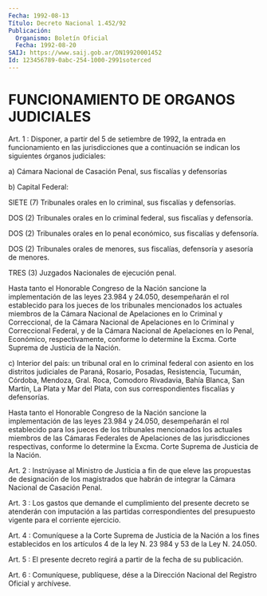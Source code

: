 ```yaml
---
Fecha: 1992-08-13
Título: Decreto Nacional 1.452/92
Publicación:
  Organismo: Boletín Oficial
  Fecha: 1992-08-20
SAIJ: https://www.saij.gob.ar/DN19920001452
Id: 123456789-0abc-254-1000-2991soterced
---
```

# FUNCIONAMIENTO DE ORGANOS JUDICIALES

<a id="1"></a>
Art.  1  :  Disponer,  a partir del 5 de setiembre de 1992, la entrada en funcionamiento en  las jurisdicciones que a continuación se indican los siguientes órganos judiciales:

a) Cámara Nacional de Casación  Penal, sus fiscalías y defensorías

b) Capital Federal:

SIETE  (7)  Tribunales  orales en lo  criminal,  sus  fiscalías  y defensorías.

DOS (2) Tribunales orales  en lo criminal federal, sus fiscalías y defensoría.

DOS (2) Tribunales orales en  lo  penal económico, sus fiscalías y defensoría.

DOS (2) Tribunales orales de menores,  sus fiscalías, defensoría y asesoría de menores.

TRES (3) Juzgados Nacionales de ejecución penal.

Hasta  tanto  el  Honorable  Congreso  de la  Nación  sancione  la implementación de las leyes 23.984 y 24.050,  desempeñarán  el  rol establecido  para  los  jueces  de  los  tribunales mencionados los actuales  miembros  de  la  Cámara Nacional de  Apelaciones  en  lo Criminal y Correccional, de la  Cámara  Nacional  de Apelaciones en lo  Criminal  y  Correccional Federal, y de la Cámara  Nacional  de Apelaciones en lo  Penal,  Económico,  respectivamente, conforme lo determine  la Excma. Corte Suprema de Justicia  de  la  Nación.

c) Interior  del país: un tribunal oral en lo criminal federal con asiento en los  distritos  judiciales  de Paraná, Rosario, Posadas, Resistencia,  Tucumán,  Córdoba,  Mendoza,   Gral.  Roca,  Comodoro Rivadavia, Bahía Blanca, San Martín, La Plata  y Mar del Plata, con sus correspondientes fiscalías y defensorías.

Hasta  tanto  el  Honorable  Congreso  de  la Nación  sancione  la implementación de las leyes 23.984 y 24.050,  desempeñarán  el  rol establecido  para  los  jueces  de  los  tribunales mencionados los actuales miembros de las Cámaras Federales  de  Apelaciones  de las jurisdicciones  respectivas,  conforme lo determine la Excma. Corte Suprema de Justicia de la Nación.

<a id="2"></a>
Art. 2 : Instrúyase al Ministro de Justicia a fin de que eleve las propuestas  de  designación  de  los  magistrados que habrán de integrar la Cámara Nacional de Casación Penal.

<a id="3"></a>
Art.  3  : Los gastos que demande el cumplimiento del presente decreto se atenderán con imputación a las partidas correspondientes    del   presupuesto  vigente  para  el  corriente ejercicio.

<a id="4"></a>
Art.  4  :  Comuníquese  a  la Corte Suprema de Justicia de la Nación a los fines establecidos en  los artículos 4 de la ley N. 23 984 y 53 de la Ley N. 24.050.

<a id="5"></a>
Art. 5 : El presente decreto regirá a partir de la fecha de su publicación.

<a id="6"></a>
Art. 6 : Comuníquese, publíquese, dése a la Dirección Nacional del Registro Oficial y archívese.